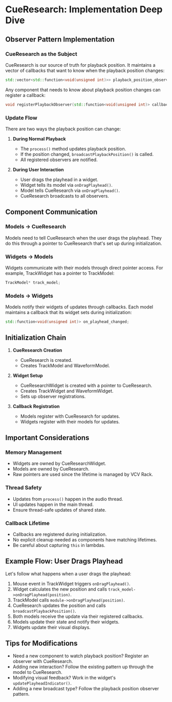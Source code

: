 
# CueResearch: Implementation Deep Dive

## Observer Pattern Implementation

### CueResearch as the Subject

CueResearch is our source of truth for playback position. It maintains a vector of callbacks that want to know when the playback position changes:

```cpp
std::vector<std::function<void(unsigned int)>> playback_position_observers;
```

Any component that needs to know about playback position changes can register a callback:

```cpp
void registerPlaybackObserver(std::function<void(unsigned int)> callback);
```

### Update Flow

There are two ways the playback position can change:

1. **During Normal Playback**
   - The `process()` method updates playback position.
   - If the position changed, `broadcastPlaybackPosition()` is called.
   - All registered observers are notified.

2. **During User Interaction**
   - User drags the playhead in a widget.
   - Widget tells its model via `onDragPlayhead()`.
   - Model tells CueResearch via `onDragPlayhead()`.
   - CueResearch broadcasts to all observers.

## Component Communication

### Models → CueResearch

Models need to tell CueResearch when the user drags the playhead. They do this through a pointer to CueResearch that's set up during initialization.

### Widgets → Models

Widgets communicate with their models through direct pointer access. For example, TrackWidget has a pointer to TrackModel:

```cpp
TrackModel* track_model;
```

### Models → Widgets

Models notify their widgets of updates through callbacks. Each model maintains a callback that its widget sets during initialization:

```cpp
std::function<void(unsigned int)> on_playhead_changed;
```

## Initialization Chain

1. **CueResearch Creation**
   - CueResearch is created.
   - Creates TrackModel and WaveformModel.

2. **Widget Setup**
   - CueResearchWidget is created with a pointer to CueResearch.
   - Creates TrackWidget and WaveformWidget.
   - Sets up observer registrations.

3. **Callback Registration**
   - Models register with CueResearch for updates.
   - Widgets register with their models for updates.

## Important Considerations

### Memory Management
- Widgets are owned by CueResearchWidget.
- Models are owned by CueResearch.
- Raw pointers are used since the lifetime is managed by VCV Rack.

### Thread Safety
- Updates from `process()` happen in the audio thread.
- UI updates happen in the main thread.
- Ensure thread-safe updates of shared state.

### Callback Lifetime
- Callbacks are registered during initialization.
- No explicit cleanup needed as components have matching lifetimes.
- Be careful about capturing `this` in lambdas.

## Example Flow: User Drags Playhead

Let's follow what happens when a user drags the playhead:

1. Mouse event in TrackWidget triggers `onDragPlayhead()`.
2. Widget calculates the new position and calls `track_model->onDragPlayhead(position)`.
3. TrackModel calls `module->onDragPlayhead(position)`.
4. CueResearch updates the position and calls `broadcastPlaybackPosition()`.
5. Both models receive the update via their registered callbacks.
6. Models update their state and notify their widgets.
7. Widgets update their visual displays.

## Tips for Modifications

- Need a new component to watch playback position? Register an observer with CueResearch.
- Adding new interaction? Follow the existing pattern up through the model to CueResearch.
- Modifying visual feedback? Work in the widget's `updatePlayheadIndicator()`.
- Adding a new broadcast type? Follow the playback position observer pattern.
